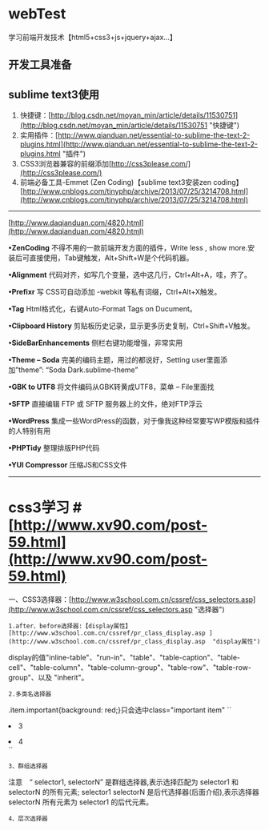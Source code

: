 # webTest
学习前端开发技术【html5+css3+js+jquery+ajax...】
	
## 开发工具准备 ##
## sublime text3使用 ##
1. 快捷键：[http://blog.csdn.net/moyan_min/article/details/11530751](http://blog.csdn.net/moyan_min/article/details/11530751 "快捷键")
2. 实用插件：[http://www.qianduan.net/essential-to-sublime-the-text-2-plugins.html](http://www.qianduan.net/essential-to-sublime-the-text-2-plugins.html "插件")
3. CSS3浏览器兼容的前缀添加[http://css3please.com/](http://css3please.com/)
4. 前端必备工具-Emmet (Zen Coding)【sublime text3安装zen coding】 [http://www.cnblogs.com/tinyphp/archive/2013/07/25/3214708.html](http://www.cnblogs.com/tinyphp/archive/2013/07/25/3214708.html)

----------
[http://www.daqianduan.com/4820.html](http://www.daqianduan.com/4820.html)

**•ZenCoding**
不得不用的一款前端开发方面的插件，Write less , show more.安装后可直接使用，Tab键触发，Alt+Shift+W是个代码机器。

**•Alignment**
代码对齐，如写几个变量，选中这几行，Ctrl+Alt+A，哇，齐了。

**•Prefixr**
写 CSS可自动添加 -webkit 等私有词缀，Ctrl+Alt+X触发。

**•Tag**
 Html格式化，右键Auto-Format Tags on Ducument。

**•Clipboard History**
剪贴板历史记录，显示更多历史复制，Ctrl+Shift+V触发。

**•SideBarEnhancements**
侧栏右键功能增强，非常实用

**•Theme – Soda**
完美的编码主题，用过的都说好，Setting user里面添加”theme”: “Soda Dark.sublime-theme”

**•GBK to UTF8**
将文件编码从GBK转黄成UTF8，菜单 – File里面找

**•SFTP**
直接编辑 FTP 或 SFTP 服务器上的文件，绝对FTP浮云

**•WordPress**
集成一些WordPress的函数，对于像我这种经常要写WP模版和插件的人特别有用

**•PHPTidy**
整理排版PHP代码

**•YUI Compressor**
压缩JS和CSS文件

----------

# css3学习 #[http://www.xv90.com/post-59.html](http://www.xv90.com/post-59.html)

一、CSS3选择器：[http://www.w3school.com.cn/cssref/css_selectors.asp](http://www.w3school.com.cn/cssref/css_selectors.asp "选择器")
	

	1.after、before选择器:【display属性】[http://www.w3school.com.cn/cssref/pr_class_display.asp ](http://www.w3school.com.cn/cssref/pr_class_display.asp  "display属性")
 display的值"inline-table"、"run-in"、"table"、"table-caption"、"table-cell"、"table-column"、"table-column-group"、"table-row"、"table-row-group"、以及 "inherit"。


	2.多类名选择器
.item.important{background: red;}只会选中class="important item"
``<li class="important item">3</li>
<li class="important">4</li>``

    3、群组选择器
注意　“ selector1, selectorN” 是群组选择器,表示选择匹配为 selector1 和 selectorN 的所有元素; selector1 selectorN 是后代选择器(后面介绍),表示选择器selectorN 所有元素为 selector1 的后代元素。

	4、层次选择器